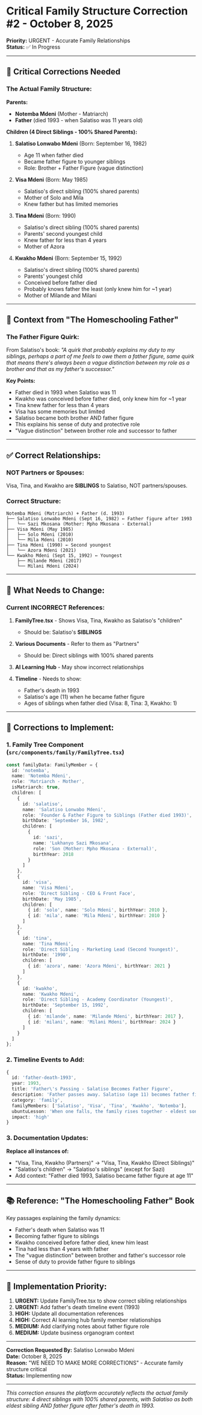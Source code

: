 # Critical Family Structure Correction #2 - October 8, 2025
**Priority:** URGENT - Accurate Family Relationships  
**Status:** ✅ In Progress

---

## 🚨 Critical Corrections Needed

### **The Actual Family Structure:**

**Parents:**
- **Notemba Mdeni** (Mother - Matriarch)
- **Father** (died 1993 - when Salatiso was 11 years old)

**Children (4 Direct Siblings - 100% Shared Parents):**

1. **Salatiso Lonwabo Mdeni** (Born: September 16, 1982)
   - Age 11 when father died
   - Became father figure to younger siblings
   - Role: Brother + Father Figure (vague distinction)

2. **Visa Mdeni** (Born: May 1985)
   - Salatiso's direct sibling (100% shared parents)
   - Mother of Solo and Mila
   - Knew father but has limited memories

3. **Tina Mdeni** (Born: 1990)
   - Salatiso's direct sibling (100% shared parents)
   - Parents' second youngest child
   - Knew father for less than 4 years
   - Mother of Azora

4. **Kwakho Mdeni** (Born: September 15, 1992)
   - Salatiso's direct sibling (100% shared parents)
   - Parents' youngest child
   - Conceived before father died
   - Probably knows father the least (only knew him for ~1 year)
   - Mother of Milande and Milani

---

## 📖 Context from "The Homeschooling Father"

### **The Father Figure Quirk:**

From Salatiso's book: *"A quirk that probably explains my duty to my siblings, perhaps a part of me feels to owe them a father figure, same quirk that means there's always been a vague distinction between my role as a brother and that as my father's successor."*

**Key Points:**
- Father died in 1993 when Salatiso was 11
- Kwakho was conceived before father died, only knew him for ~1 year
- Tina knew father for less than 4 years
- Visa has some memories but limited
- Salatiso became both brother AND father figure
- This explains his sense of duty and protective role
- "Vague distinction" between brother role and successor to father

---

## ✅ Correct Relationships:

### **NOT Partners or Spouses:**
Visa, Tina, and Kwakho are **SIBLINGS** to Salatiso, NOT partners/spouses.

### **Correct Structure:**
```
Notemba Mdeni (Matriarch) + Father (d. 1993)
├── Salatiso Lonwabo Mdeni (Sept 16, 1982) ← Father figure after 1993
│   └── Sazi Mkosana (Mother: Mpho Mkosana - External)
├── Visa Mdeni (May 1985)
│   ├── Solo Mdeni (2010)
│   └── Mila Mdeni (2010)
├── Tina Mdeni (1990) ← Second youngest
│   └── Azora Mdeni (2021)
└── Kwakho Mdeni (Sept 15, 1992) ← Youngest
    ├── Milande Mdeni (2017)
    └── Milani Mdeni (2024)
```

---

## 🔧 What Needs to Change:

### **Current INCORRECT References:**

1. **FamilyTree.tsx** - Shows Visa, Tina, Kwakho as Salatiso's "children"
   - Should be: Salatiso's **SIBLINGS**

2. **Various Documents** - Refer to them as "Partners"
   - Should be: Direct siblings with 100% shared parents

3. **AI Learning Hub** - May show incorrect relationships

4. **Timeline** - Needs to show:
   - Father's death in 1993
   - Salatiso's age (11) when he became father figure
   - Ages of siblings when father died (Visa: 8, Tina: 3, Kwakho: 1)

---

## 📝 Corrections to Implement:

### **1. Family Tree Component** (`src/components/family/FamilyTree.tsx`)
```typescript
const familyData: FamilyMember = {
  id: 'notemba',
  name: 'Notemba Mdeni',
  role: 'Matriarch - Mother',
  isMatriarch: true,
  children: [
    {
      id: 'salatiso',
      name: 'Salatiso Lonwabo Mdeni',
      role: 'Founder & Father Figure to Siblings (Father died 1993)',
      birthDate: 'September 16, 1982',
      children: [
        {
          id: 'sazi',
          name: 'Lukhanyo Sazi Mkosana',
          role: 'Son (Mother: Mpho Mkosana - External)',
          birthYear: 2018
        }
      ]
    },
    {
      id: 'visa',
      name: 'Visa Mdeni',
      role: 'Direct Sibling - CEO & Front Face',
      birthDate: 'May 1985',
      children: [
        { id: 'solo', name: 'Solo Mdeni', birthYear: 2010 },
        { id: 'mila', name: 'Mila Mdeni', birthYear: 2010 }
      ]
    },
    {
      id: 'tina',
      name: 'Tina Mdeni',
      role: 'Direct Sibling - Marketing Lead (Second Youngest)',
      birthDate: '1990',
      children: [
        { id: 'azora', name: 'Azora Mdeni', birthYear: 2021 }
      ]
    },
    {
      id: 'kwakho',
      name: 'Kwakho Mdeni',
      role: 'Direct Sibling - Academy Coordinator (Youngest)',
      birthDate: 'September 15, 1992',
      children: [
        { id: 'milande', name: 'Milande Mdeni', birthYear: 2017 },
        { id: 'milani', name: 'Milani Mdeni', birthYear: 2024 }
      ]
    }
  ]
};
```

### **2. Timeline Events to Add:**

```typescript
{
  id: 'father-death-1993',
  year: 1993,
  title: 'Father\'s Passing - Salatiso Becomes Father Figure',
  description: 'Father passes away. Salatiso (age 11) becomes father figure to siblings. Kwakho (1 yr), Tina (3 yrs), Visa (8 yrs).',
  category: 'family',
  familyMembers: ['Salatiso', 'Visa', 'Tina', 'Kwakho', 'Notemba'],
  ubuntuLesson: 'When one falls, the family rises together - eldest son steps into father role',
  impact: 'high'
}
```

### **3. Documentation Updates:**

**Replace all instances of:**
- "Visa, Tina, Kwakho (Partners)" → "Visa, Tina, Kwakho (Direct Siblings)"
- "Salatiso's children" → "Salatiso's siblings" (except for Sazi)
- Add context: "Father died 1993, Salatiso became father figure at age 11"

---

## 📚 Reference: "The Homeschooling Father" Book

Key passages explaining the family dynamics:
- Father's death when Salatiso was 11
- Becoming father figure to siblings
- Kwakho conceived before father died, knew him least
- Tina had less than 4 years with father
- The "vague distinction" between brother and father's successor role
- Sense of duty to provide father figure to siblings

---

## 🎯 Implementation Priority:

1. **URGENT:** Update FamilyTree.tsx to show correct sibling relationships
2. **URGENT:** Add father's death timeline event (1993)
3. **HIGH:** Update all documentation references
4. **HIGH:** Correct AI learning hub family member relationships
5. **MEDIUM:** Add clarifying notes about father figure role
6. **MEDIUM:** Update business organogram context

---

**Correction Requested By:** Salatiso Lonwabo Mdeni  
**Date:** October 8, 2025  
**Reason:** "WE NEED TO MAKE MORE CORRECTIONS" - Accurate family structure critical  
**Status:** Implementing now

---

*This correction ensures the platform accurately reflects the actual family structure: 4 direct siblings with 100% shared parents, with Salatiso as both eldest sibling AND father figure after father's death in 1993.*
